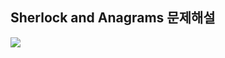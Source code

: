 Sherlock and Anagrams 문제해설
--------------------------------
<img src="https://user-images.githubusercontent.com/55957124/67277127-19e94080-f501-11e9-9919-10b5a8ed7a9b.PNG"></img>
